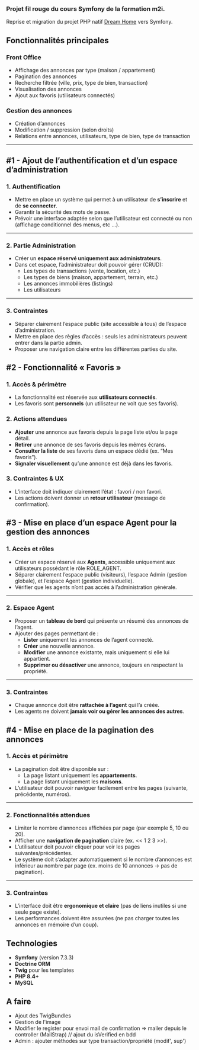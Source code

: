 ### Projet fil rouge du cours Symfony de la formation m2i.
Reprise et migration du projet PHP natif [Dream Home](https://github.com/PaulineBr0d/DreamHome) vers Symfony.

## Fonctionnalités principales

### Front Office
- Affichage des annonces par type (maison / appartement)
- Pagination des annonces
- Recherche filtrée (ville, prix, type de bien, transaction)
- Visualisation des annonces
- Ajout aux favoris (utilisateurs connectés)


### Gestion des annonces
- Création d’annonces
- Modification / suppression (selon droits)
- Relations entre annonces, utilisateurs, type de bien, type de transaction

---

## **#1 - Ajout de l’authentification et d’un espace d’administration**

### **1. Authentification**

- Mettre en place un système qui permet à un utilisateur de **s’inscrire** et de **se connecter**.
- Garantir la sécurité des mots de passe.
- Prévoir une interface adaptée selon que l’utilisateur est connecté ou non (affichage conditionnel des menus, etc …).

---

### **2. Partie Administration**

- Créer un **espace réservé uniquement aux administrateurs**.
- Dans cet espace, l’administrateur doit pouvoir gérer (CRUD):
    - Les types de transactions (vente, location, etc.)
    - Les types de biens (maison, appartement, terrain, etc.)
    - Les annonces immobilières (listings)
    - Les utilisateurs

---

### **3. Contraintes**

- Séparer clairement l’espace public (site accessible à tous) de l’espace d’administration.
- Mettre en place des règles d’accès : seuls les administrateurs peuvent entrer dans la partie admin.
- Proposer une navigation claire entre les différentes parties du site.

## **#2 - Fonctionnalité « Favoris »**

### **1. Accès & périmètre**

- La fonctionnalité est réservée aux **utilisateurs connectés**.
- Les favoris sont **personnels** (un utilisateur ne voit que ses favoris).

### **2. Actions attendues**

- **Ajouter** une annonce aux favoris depuis la page liste et/ou la page détail.
- **Retirer** une annonce de ses favoris depuis les mêmes écrans.
- **Consulter la liste** de ses favoris dans un espace dédié (ex. “Mes favoris”).
- **Signaler visuellement** qu’une annonce est déjà dans les favoris.

### **3. Contraintes & UX**

- L’interface doit indiquer clairement l’état : favori / non favori.
- Les actions doivent donner un **retour utilisateur** (message de confirmation).

## **#3 - Mise en place d’un espace Agent pour la gestion des annonces**

### **1. Accès et rôles**

- Créer un espace réservé aux **Agents**, accessible uniquement aux utilisateurs possédant le rôle ROLE_AGENT.
- Séparer clairement l’espace public (visiteurs), l’espace Admin (gestion globale), et l’espace Agent (gestion individuelle).
- Vérifier que les agents n’ont pas accès à l’administration générale.

---

### **2. Espace Agent**

- Proposer un **tableau de bord** qui présente un résumé des annonces de l’agent.
- Ajouter des pages permettant de :
    - **Lister** uniquement les annonces de l’agent connecté.
    - **Créer** une nouvelle annonce.
    - **Modifier** une annonce existante, mais uniquement si elle lui appartient.
    - **Supprimer ou désactiver** une annonce, toujours en respectant la propriété.

---

### **3. Contraintes**

- Chaque annonce doit être **rattachée à l’agent** qui l’a créée.
- Les agents ne doivent **jamais voir ou gérer les annonces des autres**.


##  **#4 - Mise en place de la pagination des annonces**

### **1. Accès et périmètre**

- La pagination doit être disponible sur :
    - La page listant uniquement les **appartements**.
    - La page listant uniquement les **maisons**.
- L’utilisateur doit pouvoir naviguer facilement entre les pages (suivante, précédente, numéros).

---

### **2. Fonctionnalités attendues**

- Limiter le nombre d’annonces affichées par page (par exemple 5, 10 ou 20).
- Afficher une **navigation de pagination** claire (ex. << 1 2 3 >>).
- L’utilisateur doit pouvoir cliquer pour voir les pages suivantes/précédentes.
- Le système doit s’adapter automatiquement si le nombre d’annonces est inférieur au nombre par page (ex. moins de 10 annonces → pas de pagination).

---

### **3. Contraintes**

- L’interface doit être **ergonomique et claire** (pas de liens inutiles si une seule page existe).
- Les performances doivent être assurées (ne pas charger toutes les annonces en mémoire d’un coup).


## Technologies

- **Symfony** (version 7.3.3)
- **Doctrine ORM**
- **Twig** pour les templates
- **PHP 8.4+**
- **MySQL**

## A faire
- Ajout des TwigBundles
- Gestion de l'image
- Modifier le register pour envoi mail de confirmation => mailer depuis le controller (MailStrap) // ajout du isVerified en bdd
- Admin : ajouter méthodes sur type transaction/propriété (modif', sup')
